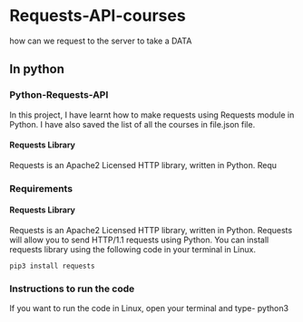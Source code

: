 # Requests-API-courses
how can we request to the server to take a DATA
## In python

### Python-Requests-API
In this project, I have learnt how to make requests using Requests module in Python. I have also saved the list of all the courses in file.json file.
#### Requests Library
Requests is an Apache2 Licensed HTTP library, written in Python. Requ

### Requirements
#### Requests Library
Requests is an Apache2 Licensed HTTP library, written in Python. Requests will allow you to send HTTP/1.1 requests using Python. You can install requests library using the following code in your terminal in Linux.

    pip3 install requests

### Instructions to run the code
If you want to run the code in Linux, open your terminal and type- python3 

